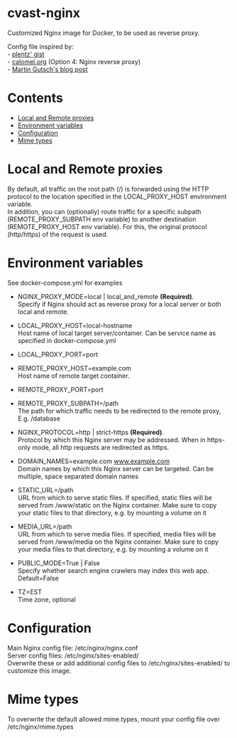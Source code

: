 # cvast-nginx

Customized Nginx image for Docker, to be used as reverse proxy.


Config file inspired by:  
	- [plentz' gist](https://gist.github.com/plentz/6737338)  
	- [calomel.org](https://calomel.org/nginx.html) (Option 4: Nginx reverse proxy)  
	- [Martin Gutsch's blog post](https://medium.com/@gutschilla/deploying-let-s-encrypt-in-production-13d7a4bfa546)  
  

# Contents
*   [Local and Remote proxies](#local-and-remote-proxies)
*   [Environment variables](#environment-variables)
*   [Configuration](#configuration)
*   [Mime types](#mime-types)


# Local and Remote proxies
By default, all traffic on the root path (/) is forwarded using the HTTP protocol to the location specified in the LOCAL_PROXY_HOST environment variable.  
In addition, you can (optionally) route traffic for a specific subpath (REMOTE_PROXY_SUBPATH env variable) to another destination (REMOTE_PROXY_HOST env variable). For this, the original protocol (http/https) of the request is used.  

# Environment variables
See docker-compose.yml for examples  

- NGINX_PROXY_MODE=local | local_and_remote **(Required)**.  
Specify if Nginx should act as reverse proxy for a local server or both local and remote.  
  
- LOCAL_PROXY_HOST=local-hostname  
Host name of local target server/container. Can be service name as specified in docker-compose.yml  

- LOCAL_PROXY_PORT=port  

- REMOTE_PROXY_HOST=example.com	 
Host name of remote target container.  
- REMOTE_PROXY_PORT=port  

- REMOTE_PROXY_SUBPATH=/path  
The path for which traffic needs to be redirected to the remote proxy, E.g. /database  
  

- NGINX_PROTOCOL=http | strict-https **(Required)**.  
Protocol by which this Nginx server may be addressed. When in https-only mode, all http requests are redirected as https.  

- DOMAIN_NAMES=example.com www.example.com  
Domain names by which this Nginx server can be targeted. Can be multiple, space separated domain names  

- STATIC_URL=/path  
URL from which to serve static files. If specified, static files will be served from /www/static on the Nginx container. Make sure to copy your static files to that directory, e.g. by mounting a volume on it

- MEDIA_URL=/path  
URL from which to serve media files. If specified, media files will be served from /www/media on the Nginx container. Make sure to copy your media files to that directory, e.g. by mounting a volume on it

- PUBLIC_MODE=True | False  
Specify whether search engine crawlers may index this web app. Default=False  

- TZ=EST  
Time zone, optional  


# Configuration
Main Nginx config file: /etc/nginx/nginx.conf  
Server config files: /etc/nginx/sites-enabled/  
Overwrite these or add additional config files to /etc/nginx/sites-enabled/ to customize this image.  

# Mime types
To overwrite the default allowed mime.types, mount your config file over /etc/nginx/mime.types  

